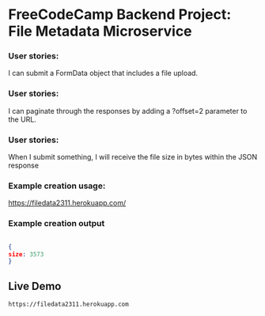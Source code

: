 # FreeCodeCamp Backend Project: File Metadata Microservice  

### User stories:
 I can submit a FormData object that includes a file upload.

### User stories:
 I can paginate through the responses by adding a ?offset=2 parameter to the URL.

### User stories:
 When I submit something, I will receive the file size in bytes within the JSON response


### Example creation usage:

https://filedata2311.herokuapp.com/

### Example creation output

```json

{
size: 3573
}

```


## Live Demo

```url
https://filedata2311.herokuapp.com
```
